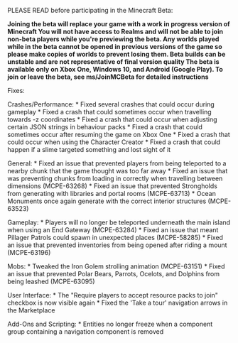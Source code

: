 PLEASE READ before participating in the Minecraft Beta:

   **Joining the beta will replace your game with a work in progress version of Minecraft
    You will not have access to Realms and will not be able to join non-beta players while you're previewing 
    the beta.
    Any worlds played while in the beta cannot be opened in previous versions of the game so please make 
    copies of worlds to prevent losing them.
    Beta builds can be unstable and are not representative of final version quality
    The beta is available only on Xbox One, Windows 10, and Android (Google Play). 
    To join or leave the beta, see ms/JoinMCBeta for detailed instructions**

   Fixes:

   Crashes/Performance:
      *  Fixed several crashes that could occur during gameplay
      *  Fixed a crash that could sometimes occur when travelling towards -z coordinates 
      *  Fixed a crash that could occur when adjusting certain JSON strings in behaviour packs 
      *  Fixed a crash that could sometimes occur after resuming the game on Xbox One
      *  Fixed a crash that could occur when using the Character Creator
      *  Fixed a crash that could happen if a slime targeted something and lost sight of it

   General:
      *  Fixed an issue that prevented players from being teleported to a nearby chunk that the game thought was too far away
      *  Fixed an issue that was preventing chunks from loading in correctly when travelling between dimensions (MCPE-63268)
      *  Fixed an issue that prevented Strongholds from generating with libraries and portal rooms (MCPE-63713)
      *  Ocean Monuments once again generate with the correct interior structures (MCPE-63523) 

   Gameplay:
      *  Players will no longer be teleported underneath the main island when using an End Gateway (MCPE-63284)
      *  Fixed an issue that meant Pillager Patrols could spawn in unexpected places (MCPE-58285)
      *  Fixed an issue that prevented inventories from being opened after riding a mount (MCPE-63196) 

   Mobs:
       * Tweaked the Iron Golem strolling animation (MCPE-63151)
       * Fixed an issue that prevented Polar Bears, Parrots, Ocelots, and Dolphins from being leashed (MCPE-63095)  

   User Interface:
       * The "Require players to accept resource packs to join" checkbox is now visible again
       * Fixed the 'Take a tour' navigation arrows in the Marketplace  

   Add-Ons and Scripting:
      *  Entities no longer freeze when a component group containing a navigation component is removed
